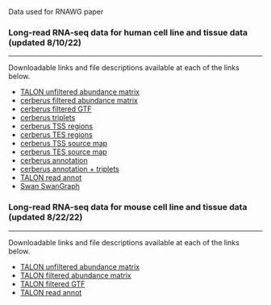 Data used for RNAWG paper

### Long-read RNA-seq data for human cell line and tissue data (updated 8/10/22)
--------------------------------------------------------------------------------
Downloadable links and file descriptions available at each of the links below.
* [TALON unfiltered abundance matrix](https://sandbox.zenodo.org/record/1078180)
* [cerberus filtered abundance matrix](https://sandbox.zenodo.org/record/1092240)
* [cerberus filtered GTF](https://sandbox.zenodo.org/record/1092266)
* [cerberus triplets](https://sandbox.zenodo.org/record/1093070)
* [cerberus TSS regions](https://sandbox.zenodo.org/record/1092267)
* [cerberus TES regions](https://sandbox.zenodo.org/record/1092268)
* [cerberus TSS source map](https://sandbox.zenodo.org/record/1092269)
* [cerberus TES source map](https://sandbox.zenodo.org/record/1092270)
* [cerberus annotation](https://sandbox.zenodo.org/record/1092257)
* [cerberus annotation + triplets](https://sandbox.zenodo.org/record/1092286)
* [TALON read annot](https://sandbox.zenodo.org/record/1055429)
* [Swan SwanGraph](https://sandbox.zenodo.org/record/1092272)

### Long-read RNA-seq data for mouse cell line and tissue data (updated 8/22/22)
--------------------------------------------------------------------------------
Downloadable links and file descriptions available at each of the links below.
* [TALON unfiltered abundance matrix](https://sandbox.zenodo.org/record/1095610)
* [TALON filtered abundance matrix](https://sandbox.zenodo.org/record/1095608)
* [TALON filtered GTF](https://sandbox.zenodo.org/record/1095599)
* [TALON read annot](https://sandbox.zenodo.org/record/1095614)

<!-- * [cerberus filtered abundance matrix](https://sandbox.zenodo.org/record/1092240)
* [cerberus filtered GTF](https://sandbox.zenodo.org/record/1092266)
* [cerberus triplets](https://sandbox.zenodo.org/record/1093070)
* [cerberus TSS regions](https://sandbox.zenodo.org/record/1092267)
* [cerberus TES regions](https://sandbox.zenodo.org/record/1092268)
* [cerberus TSS source map](https://sandbox.zenodo.org/record/1092269)
* [cerberus TES source map](https://sandbox.zenodo.org/record/1092270)
* [cerberus annotation](https://sandbox.zenodo.org/record/1092257)
* [cerberus annotation + triplets](https://sandbox.zenodo.org/record/1092286) -->
<!-- * [Swan SwanGraph](https://sandbox.zenodo.org/record/1092272) -->

<!-- ### Long-read RNA-seq data for human cell line and tissue data (updated 4/27/22)
--------------------------------------------------------------------------------
* [TALON database]()
* [TALON unfiltered abundance matrix](https://drive.google.com/file/d/1BfGPx7egkEjXandqk7ztVI_T89DnpTCv/view?usp=sharing)
* [TALON filtered abundance matrix](https://drive.google.com/file/d/102CmWTUyIpgNpcpyc-mb1KHogvhTtJ9t/view?usp=sharing)
* [TALON filtered GTF](https://drive.google.com/file/d/1XLfUGfuRmx7rFhvQHdjMv-LfIpAHxYkb/view?usp=sharing)
* [TALON filtered GTF (Known, NIC, NNC)](https://drive.google.com/file/d/16rn2VAL7MylJaVhKoTPDPwkOVGoL3HNU/view?usp=sharing)
* [TALON filtered detected GTF (Known, NIC, NNC transcripts expressed >= 1 TPM)](https://drive.google.com/file/d/1QvkG7H5C3v24ItSGpYjdCcFO_xJbUt6m/view?usp=sharing)
* [TALON filtered detected GTF (Known, NIC, NNC transcripts expressed >= 1 TPM)+all GENCODE v29 transcripts](https://drive.google.com/file/d/1v80w2Podqh1dLbfOAAHtUFsitEVaL7lD/view?usp=sharing)
* [TALON read annot](https://drive.google.com/file/d/1ZBMd4p73TlYsox5KNEkqJqm_u9xvQec7/view?usp=sharing)
* [SwanGraph of filtered data (Known, NIC, NNC)]() -->


<!-- ### Long-read RNA-seq data for human cell line and tissue data (updated 3/8/22)
--------------------------------------------------------------------------------
* [TALON database](https://drive.google.com/file/d/1QIYMmrDP6rJAOEPv5hjzIl33Ja8NJ0NE/view?usp=sharing)
* [TALON unfiltered abundance matrix](https://drive.google.com/file/d/1nvjxv_HZHHy_w1qde_z_qGJPePsEmKHk/view?usp=sharing)
* [TALON filtered abundance matrix](https://drive.google.com/file/d/1repLKHfQYV66MEv0FweyKJxtvvs4sFlj/view?usp=sharing)
* [TALON filtered GTF](https://drive.google.com/file/d/1O_Vd5-SjyBE9MjxFsoLBjD43Tx7kw-T5/view?usp=sharing)
* [TALON filtered GTF (Known, NIC, NNC)](https://drive.google.com/file/d/1O_Vd5-SjyBE9MjxFsoLBjD43Tx7kw-T5/view?usp=sharing)
* [TALON read annot](https://drive.google.com/file/d/194GuCA3l1lhI5e1Gsok5Xb9-vh7qf43i/view?usp=sharing)
* [SwanGraph of filtered data (Known, NIC, NNC)](https://drive.google.com/file/d/1o1-vjDh_yplA6YxMu5a7ucyQTIP615bR/view?usp=sharing) -->


<!-- ### Long-read RNA-seq data for human cell line and tissue data (updated 11/29/21)
--------------------------------------------------------------------------------
* [TALON database](https://drive.google.com/file/d/1pDoR4PUrD8HBilPbDKi6rnBoqztzgj3K/view?usp=sharing)
* [TALON unfiltered abundance matrix](https://drive.google.com/file/d/1UPFATfhHHGTsehZNEhiDrX2LLNp33NXr/view?usp=sharing)
* [TALON filtered abundance matrix](https://drive.google.com/file/d/16QVv8ORYI9B8XGP7vIDVeO0hHqrj3r-z/view?usp=sharing)
* [TALON filtered GTF](https://drive.google.com/file/d/1PJW5FYmdqXdS-LDxhfQyMSezD3YO_QWz/view?usp=sharing)
* [TALON read annot](https://drive.google.com/file/d/15EuBAFf7WQCd_HybrjKdSvkYoImIe_8F/view?usp=sharing) -->
